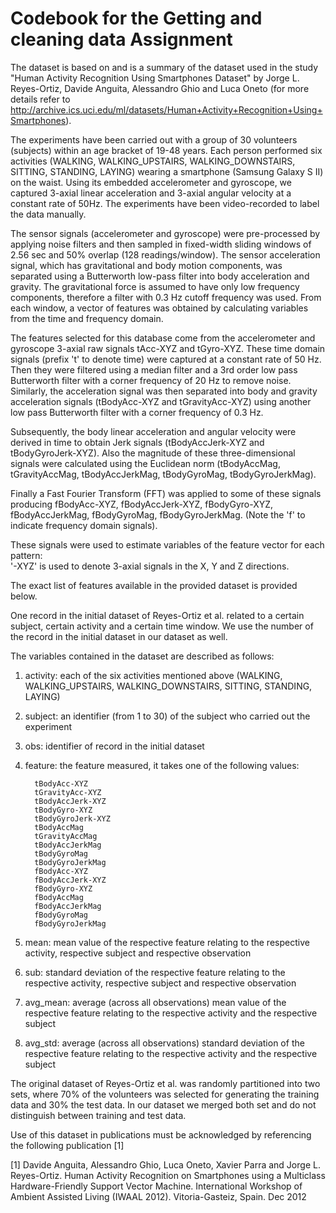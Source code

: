 #  Codebook for the Getting and cleaning data Assignment


The dataset is based on and is a summary of the dataset used in the study  "Human Activity Recognition Using Smartphones Dataset" by Jorge L. Reyes-Ortiz, Davide Anguita, Alessandro Ghio and Luca Oneto (for more details refer to http://archive.ics.uci.edu/ml/datasets/Human+Activity+Recognition+Using+Smartphones).

The experiments have been carried out with a group of 30 volunteers (subjects) within an age bracket of 19-48 years. Each person performed six activities (WALKING, WALKING_UPSTAIRS, WALKING_DOWNSTAIRS, SITTING, STANDING, LAYING) wearing a smartphone (Samsung Galaxy S II) on the waist. Using its embedded accelerometer and gyroscope, we captured 3-axial linear acceleration and 3-axial angular velocity at a constant rate of 50Hz. The experiments have been video-recorded to label the data manually.  

The sensor signals (accelerometer and gyroscope) were pre-processed by applying noise filters and then sampled in fixed-width sliding windows of 2.56 sec and 50% overlap (128 readings/window). The sensor acceleration signal, which has gravitational and body motion components, was separated using a Butterworth low-pass filter into body acceleration and gravity. The gravitational force is assumed to have only low frequency components, therefore a filter with 0.3 Hz cutoff frequency was used. From each window, a vector of features was obtained by calculating variables from the time and frequency domain. 

The features selected for this database come from the accelerometer and gyroscope 3-axial raw signals tAcc-XYZ and tGyro-XYZ. These time domain signals (prefix 't' to denote time) were captured at a constant rate of 50 Hz. Then they were filtered using a median filter and a 3rd order low pass Butterworth filter with a corner frequency of 20 Hz to remove noise. Similarly, the acceleration signal was then separated into body and gravity acceleration signals (tBodyAcc-XYZ and tGravityAcc-XYZ) using another low pass Butterworth filter with a corner frequency of 0.3 Hz. 

Subsequently, the body linear acceleration and angular velocity were derived in time to obtain Jerk signals (tBodyAccJerk-XYZ and tBodyGyroJerk-XYZ). Also the magnitude of these three-dimensional signals were calculated using the Euclidean norm (tBodyAccMag, tGravityAccMag, tBodyAccJerkMag, tBodyGyroMag, tBodyGyroJerkMag). 

Finally a Fast Fourier Transform (FFT) was applied to some of these signals producing fBodyAcc-XYZ, fBodyAccJerk-XYZ, fBodyGyro-XYZ, fBodyAccJerkMag, fBodyGyroMag, fBodyGyroJerkMag. (Note the 'f' to indicate frequency domain signals). 

These signals were used to estimate variables of the feature vector for each pattern:  
'-XYZ' is used to denote 3-axial signals in the X, Y and Z directions.

The exact list of features available in the provided dataset is provided below.

One record in the initial dataset of Reyes-Ortiz et al. related to a certain subject, certain activity and a certain time window. We use the number of the record in the initial dataset in our dataset as well.

The variables contained in the dataset are described as follows:

1. activity: each of the six activities mentioned above (WALKING, WALKING_UPSTAIRS, WALKING_DOWNSTAIRS, SITTING, STANDING, LAYING)
2. subject: an identifier (from 1 to 30) of the subject who carried out the experiment
3. obs: identifier of record in the initial dataset
4. feature:  the feature measured, it takes one of the following values:

         tBodyAcc-XYZ
         tGravityAcc-XYZ
         tBodyAccJerk-XYZ
         tBodyGyro-XYZ
         tBodyGyroJerk-XYZ
         tBodyAccMag
         tGravityAccMag
         tBodyAccJerkMag
         tBodyGyroMag
         tBodyGyroJerkMag
         fBodyAcc-XYZ
         fBodyAccJerk-XYZ
         fBodyGyro-XYZ
         fBodyAccMag
         fBodyAccJerkMag
         fBodyGyroMag
         fBodyGyroJerkMag
5. mean: mean value of the respective feature relating to the respective activity, respective subject and respective observation
6. sub: standard deviation of the respective feature relating to the respective activity, respective subject and respective observation
7. avg_mean: average (across all observations) mean value of the respective feature  relating to the respective activity and the respective subject 
8. avg_std: average (across all observations) standard deviation of the respective feature  relating to the respective activity and the respective subject 


The original dataset of Reyes-Ortiz et al. was randomly partitioned into two sets, where 70% of the volunteers was selected for generating the training data and 30% the test data. In our dataset we merged both set and do not distinguish between training and test data.


Use of this dataset in publications must be acknowledged by referencing the following publication [1] 

[1] Davide Anguita, Alessandro Ghio, Luca Oneto, Xavier Parra and Jorge L. Reyes-Ortiz. Human Activity Recognition on Smartphones using a Multiclass Hardware-Friendly Support Vector Machine. International Workshop of Ambient Assisted Living (IWAAL 2012). Vitoria-Gasteiz, Spain. Dec 2012
